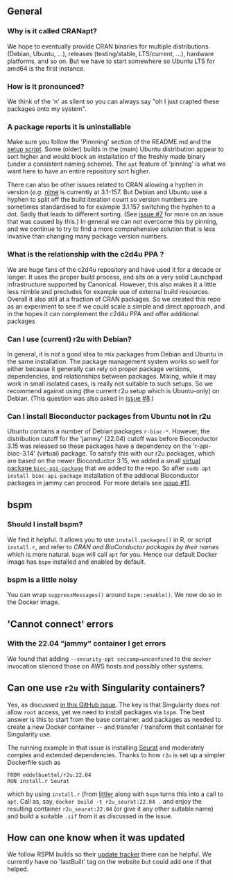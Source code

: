 
## General

### Why is it called CRANapt?

We hope to eventually provide CRAN binaries for multiple distributions
(Debian, Ubuntu, ...), releases (testing/stable, LTS/current, ...), hardware
platforms, and so on.  But we have to start somewhere so Ubuntu LTS for amd64
is the first instance.

### How is it pronounced?

We think of the 'n' as silent so you can always say "oh I just crapted these
packages onto my system".

### A package reports it is uninstallable

Make sure you follow the 'Pinnning' section of the README.md and the [setup
script](https://github.com/eddelbuettel/r2u/blob/master/inst/scripts/add_cranapt.sh).
Some (older) builds in the (main) Ubuntu distribution appear to sort higher
and would block an installation of the freshly made binary (under a
consistent naming scheme). The `apt` feature of 'pinning' is what we want
here to have an entire repository sort higher.

There can also be other issues related to CRAN allowing a hyphen in version
(_e.g._ [nlme](https://cran.r-project.org/package=nlme) is currently at
3.1-157. But Debian and Ubuntu use a hyphen to split off the build iteration
count so version numbers are sometimes standardised to for example 3.1.157
switching the hyphen to a dot. Sadly that leads to different sorting. (See
[issue #7](https://github.com/eddelbuettel/r2u/issues/7) for more on an issue
that was caused by this.)  In general we can not overcome this by pinning,
and we continue to try to find a more comprehensive solution that is less
invasive than changing many package version numbers.

### What is the relationship with the c2d4u PPA ?

We are huge fans of the c2d4u repository and have used it for a decade or
longer. It uses the proper build process, and sits on a very solid Launchpad
infrastructure supported by Canonical.  However, this also makes it a little
less nimble and precludes for example use of external build resources.
Overall it also still at a fraction of CRAN packages. So we created this repo
as an experiment to see if we could scale a simple and direct approach, and
in the hopes it can complement the c2d4u PPA and offer additional packages

### Can I use (current) r2u with Debian?

In general, it is _not_ a good idea to mix packages from Debian and Ubuntu in
the same installation. The package management system works so well for either
because it generally can rely on proper package versions, dependencies, and
relationships between packages. Mixing, while it may work in small isolated
cases, is really not suitable to such setups. So we recommend against using
(the current r2u setup which is Ubuntu-only) on Debian.  (This question was
also asked in [issue #8](https://github.com/eddelbuettel/r2u/issues/8).)

### Can I install Bioconductor packages from Ubuntu not in r2u

Ubuntu contains a number of Debian packages `r-bioc-*`. However, the
distribution cutoff for the 'jammy' (22.04) cutoff was before Bioconductor 3.15
was released so these packages have a dependency on the 'r-api-bioc-3.14'
(virtual) package. To satisfy this with our r2u packages, which are based on
the newer Bioconductor 3.15, we added a small [virtual package
`bioc-api-package`](https://github.com/eddelbuettel/bioc-api-package) that we
added to the repo. So after `sudo apt install bioc-api-package` installation of
the addional Bioconductor packages in jammy can proceed. For more details see 
[issue #11](https://github.com/eddelbuettel/r2u/issues/11). 


## bspm

### Should I install bspm?

We find it helpful. It allows you to use `install.packages()` in R, or script
`install.r`, and refer to _CRAN and BioConductor packages by their names_
which is more natural. `bspm` will call `apt` for you. Hence our default
Docker image has `bspm` installed and enabled by default.

### bspm is a little noisy

You can wrap `suppressMessages()` around `bspm::enable()`.  We now do so in
the Docker image.


## 'Cannot connect' errors

### With the 22.04 "jammy" container I get errors

We found that adding `--security-opt seccomp=unconfined` to the `docker`
invocation silenced those on AWS hosts and possibly other systems.

## Can one use `r2u` with Singularity containers?

Yes, as discussed [in this GitHub issue](https://github.com/eddelbuettel/r2u/issues/9).
The key is that Singularity does not allow `root` access, yet we need to install packages
via `bspm`.  The best answer is this to start from the base container, add packages as needed to
create a new Docker container -- and transfer / transform that container for Singularity use.

The running example in that issue is installing [Seurat](https://cloud.r-project.org/package=Seurat)
and moderately complex and extended dependencies. Thanks to how `r2u` is set up a simpler Dockerfile
such as

    FROM eddelbuettel/r2u:22.04
    RUN install.r Seurat

which by using `install.r` (from [littler](https://github.com/eddelbuettel/littler) along with
`bspm` turns this into a call to `apt`.  Call as, say, `docker build -t r2u_seurat:22.04 .`
and enjoy the resulting container `r2u_seurat:22.04` (or give it any other suitable name) and build
a suitable `.sif` from it as discussed in the issue.


## How can one know when it was updated

We follow RSPM builds so their [update tracker](https://packagemanager.rstudio.com/client/#/repos/1/activity)
there can be helpful. We currently have no 'lastBuilt' tag on the website but could add one if that helped.
